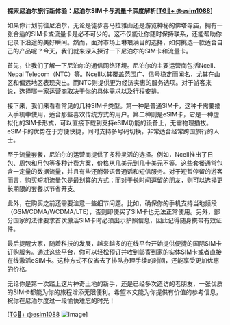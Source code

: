 **探索尼泊尔旅行新体验：尼泊尔SIM卡与流量卡深度解析[[TG💪+ @esim1088](https://t.me/s/esim1088)]**

如果你计划前往尼泊尔，无论是徒步喜马拉雅山还是游览神秘的佛塔寺庙，拥有一张合适的SIM卡或流量卡是必不可少的。这不仅能让你随时保持联系，还能帮助你记录下沿途的美好瞬间。然而，面对市场上琳琅满目的选择，如何挑选一款适合自己的产品呢？今天，我们就来深入探讨一下尼泊尔的SIM卡和流量卡。

首先，让我们了解一下尼泊尔的通信网络环境。尼泊尔的主要运营商包括Ncell、Nepal Telecom（NTC）等。Ncell以其覆盖范围广、信号稳定而闻名，尤其在山区和偏远地区表现突出。而NTC则提供更为经济实惠的服务选项。对于游客来说，选择哪一家运营商取决于你的具体需求以及行程安排。

接下来，我们来看看常见的几种SIM卡类型。第一种是普通SIM卡，这种卡需要插入手机中使用，适合那些喜欢传统方式的用户。第二种则是eSIM卡，它是一种虚拟化的SIM卡形式，可以直接下载到支持eSIM功能的设备上，无需物理插拔。eSIM卡的优势在于方便快捷，同时支持多号码切换，非常适合经常跨国旅行的人士。

至于流量套餐，尼泊尔的运营商提供了多种灵活的选择。例如，Ncell推出了日包、周包和月包等多种计费方案，价格从几美元到几十美元不等。这些套餐通常包含一定量的数据流量，并且有些还附带语音通话和短信服务。对于短暂停留的游客而言，购买短期流量包是最划算的方式；而对于长时间逗留的朋友，则可以选择更长期限的套餐以节省开支。

此外，在购买之前还需要注意一些细节问题。比如，确保你的手机支持当地频段（GSM/CDMA/WCDMA/LTE），否则即使买了SIM卡也无法正常使用。另外，部分国家的法律要求首次激活SIM卡时必须出示护照信息，因此记得随身携带有效证件。

最后提醒大家，随着科技的发展，越来越多的在线平台开始提供便捷的国际SIM卡订购服务。通过这些平台，你可以轻松预订并收到邮寄到家的实体SIM卡或者直接在线激活eSIM卡。这种方式不仅省去了排队办理手续的时间，还能享受更加优惠的价格。

无论你是第一次踏上这片神奇土地的新手，还是已经多次造访的老朋友，一张优质的SIM卡都能为你的旅程增添无限便利。希望本文能为你提供有价值的参考信息，祝你在尼泊尔度过一段愉快难忘的时光！

[[TG💪+ @esim1088](https://t.me/s/esim1088) ![Image](https://i.postimg.cc/4NQfJmqS/Snipaste-2025-05-13-00-14-12.png)]